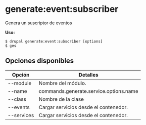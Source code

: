 # generate:event:subscriber
Genera un suscriptor de eventos

**Uso:**
```
$ drupal generate:event:subscriber [options] 
$ ges  
```

## Opciones disponibles
Opción | Detalles
-------|-------------
--module | Nombre del módulo.
--name | commands.generate.service.options.name
--class | Nombre de la clase
--events | Cargar servicios desde el contenedor.
--services | Cargar servicios desde el contenedor.
